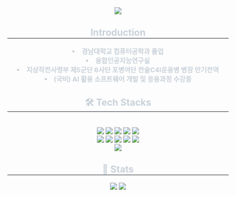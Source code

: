 <div align= "center">
    <img src="https://capsule-render.vercel.app/api?type=waving&color=1f6feb&height=120&text=Sungwook%20GitHub&animation=fadeIn&fontColor=ffffff&fontSize=60" />
    </div>
    <div align= "center"> 
    <h2 style="border-bottom: 1px solid #21262d; color: #c9d1d9;"> Introduction </h2>  
    <div style="font-weight: 700; font-size: 15px; text-align: center; color: #c9d1d9;"> <li> 경남대학교 컴퓨터공학과 졸업</li><li> 융합인공지능연구실</li><li>지상작전사령부 제5군단 6사단 포병여단 전술C4I운용병 병장 만기전역</li><li> (국비) AI 활용 소프트웨어 개발 및 응용과정 수강중</div> 
    </div>
    <div align= "center">
    <h2 style="border-bottom: 1px solid #21262d; color: #c9d1d9;"> 🛠️ Tech Stacks </h2> <br> 
    <div style="margin: 0 auto; text-align: center;" align= "center"> <img src="https://img.shields.io/badge/Django-092E20?style=flat&logo=Django&logoColor=white">
          <img src="https://img.shields.io/badge/Discord-5865F2?style=flat&logo=Discord&logoColor=white">
          <img src="https://img.shields.io/badge/Git-F05032?style=flat&logo=Git&logoColor=white">
          <img src="https://img.shields.io/badge/Github-181717?style=flat&logo=Github&logoColor=white">
          <img src="https://img.shields.io/badge/Flask-000000?style=flat&logo=Flask&logoColor=white">
          <br/><img src="https://img.shields.io/badge/Notion-000000?style=flat&logo=Notion&logoColor=white">
          <img src="https://img.shields.io/badge/MySQL-4479A1?style=flat&logo=MySQL&logoColor=white">
          <img src="https://img.shields.io/badge/Tensorflow-FF6F00?style=flat&logo=Tensorflow&logoColor=white">
          <img src="https://img.shields.io/badge/Selenium-43B02A?style=flat&logo=Selenium&logoColor=white">
          <img src="https://img.shields.io/badge/Python-3776AB?style=flat&logo=Python&logoColor=white">
          <br/><img src="https://img.shields.io/badge/Keras-D00000?style=flat&logo=Keras&logoColor=white">
          </div>
    </div>
    <div align= "center"> 
    <h2 style="border-bottom: 1px solid #21262d; color: #c9d1d9;"> 🏅 Stats </h2> <div align= "center"> <img src="https://github-readme-stats.vercel.app/api?username=dokpe01&bg_color=180,121d2f,00000000&title_color=2d6fd2&text_color=2d6fd2"
         /> <img src="https://github-readme-stats.vercel.app/api/top-langs/?username=dokpe01&layout=compact&bg_color=180,121d2f,00000000&title_color=2d6fd2&text_color=2d6fd2"
           /> </div> 
    </div>
    
